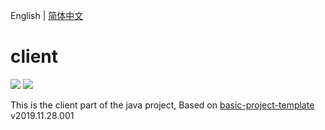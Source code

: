 English | [简体中文](./README_zh-CN.md)

# client

[![](https://img.shields.io/badge/umi-2.7.7-ff69b4.svg?style=flat-square)](https://github.com/umijs/umi)
[![](https://img.shields.io/badge/react-16.8.6-brightgreen.svg?style=flat-square)](https://github.com/facebook/react)

This is the client part of the java project, Based on [basic-project-template](https://github.com/huang6349/basic-project-template) v2019.11.28.001
